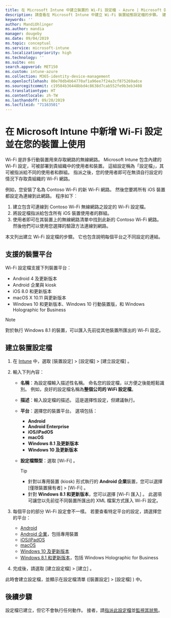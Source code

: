 ```yaml
---
title: 在 Microsoft Intune 中建立裝置的 Wi-Fi 設定檔 - Azure | Microsoft Docs
description: 請查看在 Microsoft Intune 中建立 Wi-Fi 裝置組態設定檔的步驟。 建立適用於 Android、Android 企業、Android kiosk、iOS、macOS、Windows 10 及更新版本，以及 Windows Holographic for Business 的設定檔。 您可以使用這些設定檔建立 WiFi 連線以使用憑證、選擇 EAP 類型、選取驗證方法、啟用 Proxy，以及執行更多作業。
keywords: ''
author: MandiOhlinger
ms.author: mandia
manager: dougeby
ms.date: 09/04/2019
ms.topic: conceptual
ms.service: microsoft-intune
ms.localizationpriority: high
ms.technology: ''
ms.suite: ems
search.appverid: MET150
ms.custom: intune-azure
ms.collection: M365-identity-device-management
ms.openlocfilehash: 80e70db4b64770af1a96ee7f24a3cf875269adce
ms.sourcegitcommit: c19584b36448bbd4c8638d7cab552fe9b3eb3408
ms.translationtype: HT
ms.contentlocale: zh-TW
ms.lasthandoff: 09/20/2019
ms.locfileid: "71163501"
---
```

# <a name="add-and-use-wi-fi-settings-on-your-devices-in-microsoft-intune"></a>在 Microsoft Intune 中新增 Wi-Fi 設定並在您的裝置上使用

Wi-Fi 是許多行動裝置用來存取網路的無線網路。 Microsoft Intune 包含內建的 Wi-Fi 設定，可被部署到貴組織中的使用者和裝置。 這組設定稱為「設定檔」，其可被指派給不同的使用者和群組。 指派之後，您的使用者即可在無須自行設定的情況下存取貴組織的 Wi-Fi 網路。

例如，您安裝了名為 Contoso Wi-Fi 的新 Wi-Fi 網路。 然後您要將所有 iOS 裝置都設定為連線到此網路。 程序如下︰

1. 建立包含可連線到 Contoso Wi-Fi 無線網路之設定的 Wi-Fi 設定檔。
2. 將設定檔指派給包含所有 iOS 裝置使用者的群組。
3. 使用者即可在其裝置上的無線網路清單中找到此新的 Contoso Wi-Fi 網路。 然後他們可以使用您選擇的驗證方法連線到網路。

本文列出建立 Wi-Fi 設定檔的步驟。 它也包含說明每個平台之不同設定的連結。

## <a name="supported-device-platforms"></a>支援的裝置平台

Wi-Fi 設定檔支援下列裝置平台：

- Android 4 及更新版本
- Android 企業與 kiosk
- iOS 8.0 和更新版本
- macOS X 10.11 與更新版本
- Windows 10 和更新版本、Windows 10 行動裝置版，和 Windows Holographic for Business

> [!NOTE]
> 對於執行 Windows 8.1 的裝置，可以匯入先前從其他裝置所匯出的 Wi-Fi 設定。

## <a name="create-a-device-profile"></a>建立裝置設定檔

1. 在 [Intune](https://go.microsoft.com/fwlink/?linkid=2090973) 中，選取 [裝置設定]   > [設定檔]   > [建立設定檔]  。
2. 輸入下列內容：

    - **名稱**：為設定檔輸入描述性名稱。 命名您的設定檔，以方便之後能輕鬆識別。 例如，良好的設定檔名稱為**整個公司的 WiFi 設定檔**。
    - **描述**：輸入設定檔的描述。 這是選擇性設定，但建議執行。
    - **平台**：選擇您的裝置平台。 選項包括：

      - **Android**
      - **Android Enterprise**
      - **iOS/iPadOS**
      - **macOS**
      - **Windows 8.1 及更新版本**
      - **Windows 10 及更新版本**

    - **設定檔類型**：選取 [Wi-Fi]  。

      > [!TIP]
      >
      > - 針對以專用裝置 (kiosk) 形式執行的 **Android 企業**裝置，您可以選擇 [僅限裝置擁有者]   > [Wi-Fi]  。
      > - 針對 **Windows 8.1 和更新版本**，您可以選擇 [Wi-Fi 匯入]  。 此選項可讓您以先前從不同裝置所匯出的 XML 檔案方式匯入 Wi-Fi 設定。

3. 每個平台的部分 Wi-Fi 設定會不一樣。 若要查看特定平台的設定，請選擇您的平台：

    - [Android](wi-fi-settings-android.md)
    - [Android 企業](wi-fi-settings-android-enterprise.md)，包括專用裝置
    - [iOS/iPadOS](wi-fi-settings-ios.md)
    - [macOS](wi-fi-settings-macos.md)
    - [Windows 10 及更新版本](wi-fi-settings-windows.md)
    - [Windows 8.1 和更新版本](wi-fi-settings-import-windows-8-1.md)，包括 Windows Holographic for Business

4. 完成後，請選取 [建立設定檔]   > [建立]  。

此時會建立設定檔，並顯示在設定檔清單 ([裝置設定]   > [設定檔]  ) 中。

## <a name="next-steps"></a>後續步驟

設定檔已建立，但它不會執行任何動作。 接者，請[指派此設定檔](device-profile-assign.md)並[監視其狀態](device-profile-monitor.md)。
